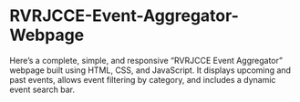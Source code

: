 # RVRJCCE-Event-Aggregator-Webpage
Here’s a complete, simple, and responsive “RVRJCCE Event Aggregator” webpage built using HTML, CSS, and JavaScript. It displays upcoming and past events, allows event filtering by category, and includes a dynamic event search bar.
